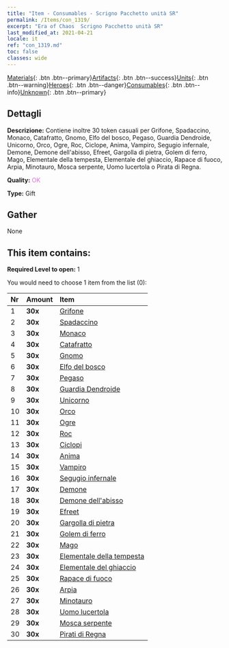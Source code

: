 ```yaml
---
title: "Item - Consumables - Scrigno Pacchetto unità SR"
permalink: /Items/con_1319/
excerpt: "Era of Chaos  Scrigno Pacchetto unità SR"
last_modified_at: 2021-04-21
locale: it
ref: "con_1319.md"
toc: false
classes: wide
---
```

 [Materials](/it/Items/){: .btn .btn--primary}[Artifacts](/it/Items/Artifacts/){: .btn .btn--success}[Units](/it/Items/Units/){: .btn .btn--warning}[Heroes](/it/Items/Heroes/){: .btn .btn--danger}[Consumables](/it/Items/Consumables/){: .btn .btn--info}[Unknown](/it/Items/Unknown/){: .btn .btn--primary}

## Dettagli
 **Descrizione:** Contiene inoltre 30 token casuali per Grifone, Spadaccino, Monaco, Catafratto, Gnomo, Elfo del bosco, Pegaso, Guardia Dendroide, Unicorno, Orco, Ogre, Roc, Ciclope, Anima, Vampiro, Segugio infernale, Demone, Demone dell'abisso, Efreet, Gargolla di pietra, Golem di ferro, Mago, Elementale della tempesta, Elementale del ghiaccio, Rapace di fuoco, Arpia, Minotauro, Mosca serpente, Uomo lucertola o Pirata di Regna.

 **Quality:** <span style="color: #DA70D6">OK</span>

 **Type:** Gift

## Gather

  None

## This item contains:

 **Required Level to open:** 1

 You would need to choose 1 item from the list (0):

  | Nr | Amount |     Item    |
  |:---|:-------|:------------|
  | 1 |  **30x** | [Grifone](/it/Items/unt_192/) |  | 
  | 2 |  **30x** | [Spadaccino](/it/Items/unt_193/) |  | 
  | 3 |  **30x** | [Monaco](/it/Items/unt_194/) |  | 
  | 4 |  **30x** | [Catafratto](/it/Items/unt_195/) |  | 
  | 5 |  **30x** | [Gnomo](/it/Items/unt_200/) |  | 
  | 6 |  **30x** | [Elfo del bosco](/it/Items/unt_201/) |  | 
  | 7 |  **30x** | [Pegaso](/it/Items/unt_202/) |  | 
  | 8 |  **30x** | [Guardia Dendroide](/it/Items/unt_203/) |  | 
  | 9 |  **30x** | [Unicorno](/it/Items/unt_204/) |  | 
  | 10 |  **30x** | [Orco](/it/Items/unt_219/) |  | 
  | 11 |  **30x** | [Ogre](/it/Items/unt_220/) |  | 
  | 12 |  **30x** | [Roc](/it/Items/unt_221/) |  | 
  | 13 |  **30x** | [Ciclopi](/it/Items/unt_222/) |  | 
  | 14 |  **30x** | [Anima](/it/Items/unt_210/) |  | 
  | 15 |  **30x** | [Vampiro](/it/Items/unt_211/) |  | 
  | 16 |  **30x** | [Segugio infernale](/it/Items/unt_228/) |  | 
  | 17 |  **30x** | [Demone](/it/Items/unt_229/) |  | 
  | 18 |  **30x** | [Demone dell'abisso](/it/Items/unt_230/) |  | 
  | 19 |  **30x** | [Efreet](/it/Items/unt_231/) |  | 
  | 20 |  **30x** | [Gargolla di pietra](/it/Items/unt_236/) |  | 
  | 21 |  **30x** | [Golem di ferro](/it/Items/unt_237/) |  | 
  | 22 |  **30x** | [Mago](/it/Items/unt_238/) |  | 
  | 23 |  **30x** | [Elementale della tempesta](/it/Items/unt_263/) |  | 
  | 24 |  **30x** | [Elementale del ghiaccio](/it/Items/unt_264/) |  | 
  | 25 |  **30x** | [Rapace di fuoco](/it/Items/unt_268/) |  | 
  | 26 |  **30x** | [Arpia](/it/Items/unt_245/) |  | 
  | 27 |  **30x** | [Minotauro](/it/Items/unt_248/) |  | 
  | 28 |  **30x** | [Uomo lucertola](/it/Items/unt_254/) |  | 
  | 29 |  **30x** | [Mosca serpente](/it/Items/unt_255/) |  | 
  | 30 |  **30x** | [Pirati di Regna](/it/Items/unt_273/) |  | 

